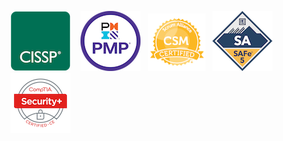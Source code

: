 

[![CISSP](certified-information-systems-security-professional-cissp.png)](https://www.credly.com/badges/f71df31c-97aa-4ce3-aae6-3024c807a8e5/public_url)&nbsp;&nbsp;&nbsp;&nbsp;[![PMP](project-management-professional-pmp.png)](https://www.credly.com/badges/6e3cf765-88ef-4b38-a2f1-6c60b989a857/public_url)&nbsp;&nbsp;&nbsp;[![CSM](badge-7227.png)](https://bcert.me/syuxefzum)&nbsp;&nbsp;&nbsp;[![SAFe5](certified-safe-5-agilist.png)](https://www.credly.com/badges/8df324d4-7d04-4a52-b18f-7836669d1b60/public_url)&nbsp;&nbsp;&nbsp;[![Security+](comptia-security-ce-certification.png)](https://www.credly.com/badges/fc684f47-3a36-4e34-829e-05afc182c690/public_url)
